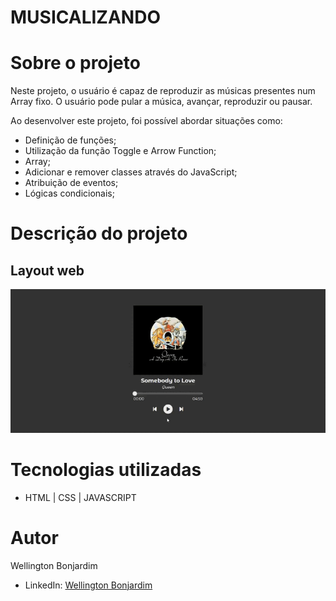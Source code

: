 # MUSICALIZANDO

# Sobre o projeto

Neste projeto, o usuário é capaz de reproduzir as músicas presentes num Array fixo. O usuário pode pular a música, avançar, reproduzir ou pausar.

Ao desenvolver este projeto, foi possível abordar situações como:
- Definição de funções;
- Utilização da função Toggle e Arrow Function;
- Array;
- Adicionar e remover classes através do JavaScript;
- Atribuição de eventos;
- Lógicas condicionais;

# Descrição do projeto

## Layout web

![Web index](https://github.com/wellington-bonjardim/musicalizando/blob/master/imagens/Musicalizando.gif)

# Tecnologias utilizadas

- HTML | CSS | JAVASCRIPT

# Autor

Wellington Bonjardim

- LinkedIn: [Wellington Bonjardim](https://www.linkedin.com/in/wellington-bonjardim/)
